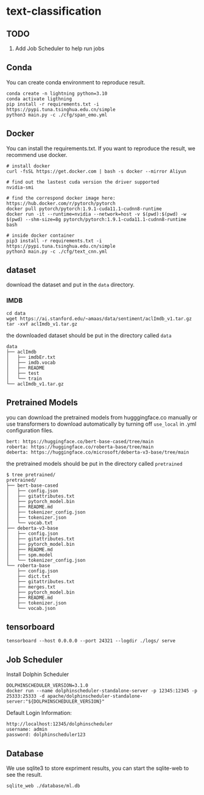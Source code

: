# text-classification

## TODO

1. Add Job Scheduler to help run jobs

## Conda 

You can create conda environment to reproduce result.

```
conda create -n lightning python=3.10
conda activate ligthning
pip install -r requirements.txt -i https://pypi.tuna.tsinghua.edu.cn/simple
python3 main.py -c ./cfg/span_emo.yml
```

## Docker

You can install the requirements.txt. If you want to reproduce the result, we recommend use docker.

```
# install docker
curl -fsSL https://get.docker.com | bash -s docker --mirror Aliyun

# find out the lastest cuda version the driver supported
nvidia-smi

# find the correspond docker image here: https://hub.docker.com/r/pytorch/pytorch
docker pull pytorch/pytorch:1.9.1-cuda11.1-cudnn8-runtime
docker run -it --runtime=nvidia --network=host -v $(pwd):$(pwd) -w $(pwd) --shm-size=8g pytorch/pytorch:1.9.1-cuda11.1-cudnn8-runtime bash

# inside docker container 
pip3 install -r requirements.txt -i https://pypi.tuna.tsinghua.edu.cn/simple
python3 main.py -c ./cfg/text_cnn.yml
```

## dataset

download the dataset and put in the `data` directory.

### IMDB

```
cd data
wget https://ai.stanford.edu/~amaas/data/sentiment/aclImdb_v1.tar.gz
tar -xvf aclImdb_v1.tar.gz
```

the downloaded dataset should be put in the directory called `data`

```
data
├── aclImdb
│   ├── imdbEr.txt
│   ├── imdb.vocab
│   ├── README
│   ├── test
│   └── train
└── aclImdb_v1.tar.gz
```

## Pretrained Models

you can download the pretrained models from hugggingface.co manually or use transformers to download automatically by turning off `use_local` in .yml configuration files.

```
bert: https://huggingface.co/bert-base-cased/tree/main
roberta: https://huggingface.co/roberta-base/tree/main
deberta: https://huggingface.co/microsoft/deberta-v3-base/tree/main
```

the pretrained models should be put in the directory called `pretrained`

```
$ tree pretrained/
pretrained/
├── bert-base-cased
│   ├── config.json
│   ├── gitattributes.txt
│   ├── pytorch_model.bin
│   ├── README.md
│   ├── tokenizer_config.json
│   ├── tokenizer.json
│   └── vocab.txt
├── deberta-v3-base
│   ├── config.json
│   ├── gitattributes.txt
│   ├── pytorch_model.bin
│   ├── README.md
│   ├── spm.model
│   └── tokenizer_config.json
└── roberta-base
    ├── config.json
    ├── dict.txt
    ├── gitattributes.txt
    ├── merges.txt
    ├── pytorch_model.bin
    ├── README.md
    ├── tokenizer.json
    └── vocab.json
```


## tensorboard

```
tensorboard --host 0.0.0.0 --port 24321 --logdir ./logs/ serve
```

## Job Scheduler

Install Dolphin Scheduler

```
DOLPHINSCHEDULER_VERSION=3.1.0
docker run --name dolphinscheduler-standalone-server -p 12345:12345 -p 25333:25333 -d apache/dolphinscheduler-standalone-server:"${DOLPHINSCHEDULER_VERSION}"
```

Default Login Information:

```
http://localhost:12345/dolphinscheduler
username: admin 
password: dolphinscheduler123
```

## Database

We use sqlite3 to store expriment results, you can start the sqlite-web to see the result.

```
sqlite_web ./database/ml.db
```

